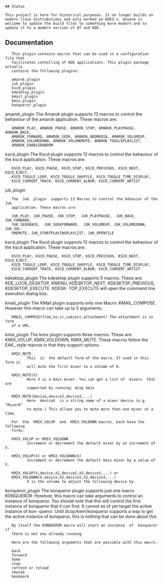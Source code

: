 
    ## Status

    This project is here for historical purposes. It no longer builds on modern linux distrubutions and only worked on KDE3.x. Anyone is welcome to update the build files to something more modern and to update it to a modern version of QT and KDE.

## Documentation

       This plugin contains macros that can be used in a configuration file that 
       facilitates contolling of KDE applications. This plugin package actually 
       contains the following plugins:

       amarok_plugin
       juk_plugin
       kscd_plugin
       kdesktop_plugin
       kmail_plugin
       kmix_plugin
       konqueror_plugin

amarok_plugin
       The Amarok plugin supports 13 macros to control the behaviour of the 
       amarok application. These macros are:

       AMAROK_PLAY, AMAROK_PAUSE, AMAROK_STOP, AMAROK_PLAYPAUSE, AMAROK_BACK, 
       AMAROK_FORWARD, AMAROK_SEEK, AMAROK_ADDMEDIA, AMAROK_VOLUMEUP, 
       AMAROK_VOLUMEDOWN, AMAROK_VOLUMEMUTE, AMAROK_TOGGLEPLAYLIST, 
       AMAROK_ENABLERANDOM

kscd_plugin
       The Kscd plugin supports 12 macros to control the behaviour of the kscd 
       application. These macros are:

       KSCD_PLAY, KSCD_PAUSE, KSCD_STOP, KSCD_PREVIOUS, KSCD_NEXT, KSCD_EJECT, 
       KSCD_TOGGLE_LOOP, KSCD_TOGGLE_SHUFFLE, KSCD_TOGGLE_TIME_DISPLAY, 
       KSCD_CURRENT_TRACK, KSCD_CURRENT_ALBUM, KSCD_CURRENT_ARTIST

juk_plugin

       The  Juk  plugin  supports 13 Macros to control the behavior of the Juk
       application. These macros are:

       JUK_PLAY, JUK_PAUSE, JUK_STOP,  JUK_PLAYPAUSE,  JUK_BACK,  JUK_FORWARD,
       JUK_SEEKBACK,  JUK_SEEKFORWARD,  JUK_VOLUMEUP, JUK_VOLUMEDOWN, JUK_VOL-
       UMEMUTE, JUK_STARTPLAYINGPLAYLIST, JUK_OPENFILE

kscd_plugin
       The Kscd plugin supports 12 macros to control the behaviour of the kscd 
       application. These macros are:

       KSCD_PLAY, KSCD_PAUSE, KSCD_STOP, KSCD_PREVIOUS, KSCD_NEXT, KSCD_EJECT, 
       KSCD_TOGGLE_LOOP, KSCD_TOGGLE_SHUFFLE, KSCD_TOGGLE_TIME_DISPLAY, 
       KSCD_CURRENT_TRACK, KSCD_CURRENT_ALBUM, KSCD_CURRENT_ARTIST

kdesktop_plugin
       The kdesktop plugin supports 5  macros.  These  are:  KDE_LOCK_DESKTOP,
       KMENU,   KDESKTOP_NEXT,   KDESKTOP_PREVIOUS,  KDESKTOP_EXECUTE.  KDESK-
       TOP_EXECUTE will open the command line execution dialog box.


kmail_plugin
       The KMail plugin supports only one Macro: KMAIL_COMPOSE.  However  this
       macro can take up to 5 arguments:

       KMAIL_COMPOSE(from,to,cc,subject,attachment) The attachment is in form
       of a URL.


kmix_plugin
       The   kmix   plugin  supports  three  macros.  These  are:  KMIX_VOLUP,
       KMIX_VOLDOWN, KMIX_MUTE. These macros follow the EAK_ style  macros  in
       that they support options.

       KMIX_MUTE
              This  is  the default form of the macro. If used in this form it
              will mute the first mixer to a volume of 0.

       KMIX_MUTE(X)
              Here X is a kmix mixer. You can get a list of  mixers  that  are
              supported by running: dcop kmix

       KMIX_MUTE(device,device2,device3,...)
              Here  deviceX  is a string name of a mixer device (e.g. "Mixer0"
              to mute.) This allows you to mute more than one mixer at a time.

       For  the  KMIX_VOLUP  and  KMIX_VOLDOWN macros. Each have the following
       forms.

       KMIX_VOLUP or KMIX_VOLDOWN
              Increment or decrement the default mixer by an increment of 5.

       KMIX_VOLUP(X) or KMIX_VOLDOWN(X)
              Increment or decrement the default kmix mixer by a value of X.

       KMIX_VOLUP(X,device,X2,device2,X3,device3,...) or
       KMIX_VOLDOWN(X,device,X2,device2,X3,device3,...)
              X is the volume to adjust the following device by.


konqueror_plugin
       The  konqueror  plugin supports just one macro KONQUEROR. However, this
       macro can take arguments to control  an  instance  of  konqueror.   You
       should note that this will control the first instance of konqueror that
       it can find. It cannot as of yet target the  active  instance  of  kon-
       queror.  Until  dcop/kwin/konqueror  supports  a  way to get the active
       instance of konqueror, this is nothing that can be done about this.

       By itself the KONQUEROR macro will start an instance  of  konqueror  if
       there is not one already running.

       Here are the following arguments that are possible with this macro.

       back
       forward
       home
       stop
       refresh or reload
       newtab
       bookmark
